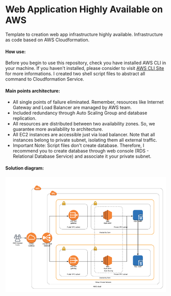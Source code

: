 # Web Application Highly Available on AWS
Template to creation web app infrastructure highly available. Infrastructure as code based on AWS Cloudformation.
<br/>
<h4>How use:</h4>
Before you begin to use this repository, check you have installed AWS CLI in your machine. If you haven't installed, please consider to visit <a href="https://docs.aws.amazon.com/cli/latest/userguide/install-bundle.html">AWS CLI Site</a> for more informations.
I created two shell script files to abstract all command to Cloudformation Service.
<ul>

</ul>
<h4>Main points architecture:</h4>
<ul>
  <li>All single points of failure eliminated. Remember, resources like Internet Gateway and Load Balancer are managed by AWS team.</li>
  <li>Included redundancy through Auto Scaling Group and database replication.</li>
  <li>All resources  are distributed between two availability zones. So, we guarantee more availability to architecture.</li>
  <li>All EC2 instances are accessible just via load balancer. Note that all instances belong to private subnet, isolating them all external traffic.</li>  
  <li>Important Note: Script files don't create database. Therefore, I recommend you to create database through web console (RDS - Relational Database Service) and associate it your private subnet.</li>
</ul>
<h4>Solution diagram:</h4>
<img src="https://github.com/Waelson/web-app-high-availability-cloudformation/blob/master/Diagram-CloudFormation.png">


